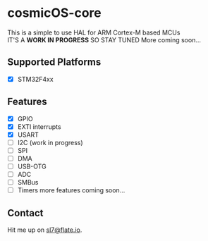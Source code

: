 # cosmicOS-core

This is a simple to use HAL for ARM Cortex-M based MCUs  
IT'S A **WORK IN PROGRESS** SO STAY TUNED
More coming soon...

## Supported Platforms

- [x] STM32F4xx

## Features

- [x] GPIO
- [x] EXTI interrupts
- [x] USART
- [ ] I2C (work in progress)
- [ ] SPI
- [ ] DMA
- [ ] USB-OTG
- [ ] ADC
- [ ] SMBus
- [ ] Timers
more features coming soon...

## Contact
Hit me up on [sl7@flate.io](mailto:sl7@flate.io).
